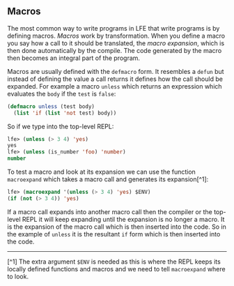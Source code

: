 ## Macros

The most common way to write programs in LFE that write programs is by defining macros. *Macros* work by transformation. When you define a macro you say how a call to it should be translated, the *macro expansion*, which is then done automatically by the compile. The code generated by the macro then becomes an integral part of the program.

Macros are usually defined with the `defmacro` form. It resembles a `defun` but instead of defining the value a call returns it defines how the call should be expanded. For example a macro `unless` which returns an expression which evaluates the `body` if the `test` is `false`:

```lisp
(defmacro unless (test body)
  (list 'if (list 'not test) body))
```

So if we type into the top-level REPL:

```lisp
lfe> (unless (> 3 4) 'yes)
yes
lfe> (unless (is_number 'foo) 'number)
number
```

To test a macro and look at its expansion we can use the function `macroexpand` which takes a macro call and generates its expansion[^1]:

```lisp
lfe> (macroexpand '(unless (> 3 4) 'yes) $ENV)
(if (not (> 3 4)) 'yes)
```

If a macro call expands into another macro call then the compiler or the top-level REPL it will keep expanding until the expansion is no longer a macro. It is the expansion of the macro call which is then inserted into the code. So in the example of `unless` it is the resultant `if` form which is then inserted into the code.

----

[^1] The extra argument `$ENV` is needed as this is where the REPL keeps its locally defined functions and macros and we need to tell `macroexpand` where to look.
